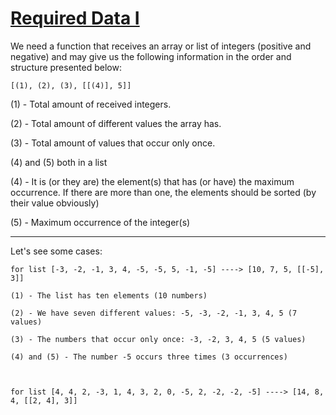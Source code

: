 # [Required Data I](https://www.codewars.com/kata/required-data-i "https://www.codewars.com/kata/55f95dbb350b7b1239000030")

We need a function that receives an array or list of integers (positive and negative) and may give us the following
information in the order and structure presented below:

`[(1), (2), (3), [[(4)], 5]]`

(1) - Total amount of received integers.

(2) - Total amount of different values the array has.

(3) - Total amount of values that occur only once.

(4) and (5) both in a list

(4) - It is (or they are) the element(s) that has (or have) the maximum occurrence. If there are more than one, the
elements should be sorted (by their value obviously)

(5) - Maximum occurrence of the integer(s)

_____
Let's see some cases:

```
for list [-3, -2, -1, 3, 4, -5, -5, 5, -1, -5] ----> [10, 7, 5, [[-5], 3]]

(1) - The list has ten elements (10 numbers)

(2) - We have seven different values: -5, -3, -2, -1, 3, 4, 5 (7 values)

(3) - The numbers that occur only once: -3, -2, 3, 4, 5 (5 values)

(4) and (5) - The number -5 occurs three times (3 occurrences)



for list [4, 4, 2, -3, 1, 4, 3, 2, 0, -5, 2, -2, -2, -5] ----> [14, 8, 4, [[2, 4], 3]]
```